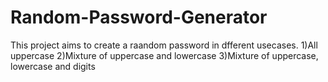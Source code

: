 # Random-Password-Generator
This project aims to create a raandom password in dfferent usecases.
1)All uppercase
2)Mixture of uppercase and lowercase
3)Mixture of uppercase, lowercase and  digits
